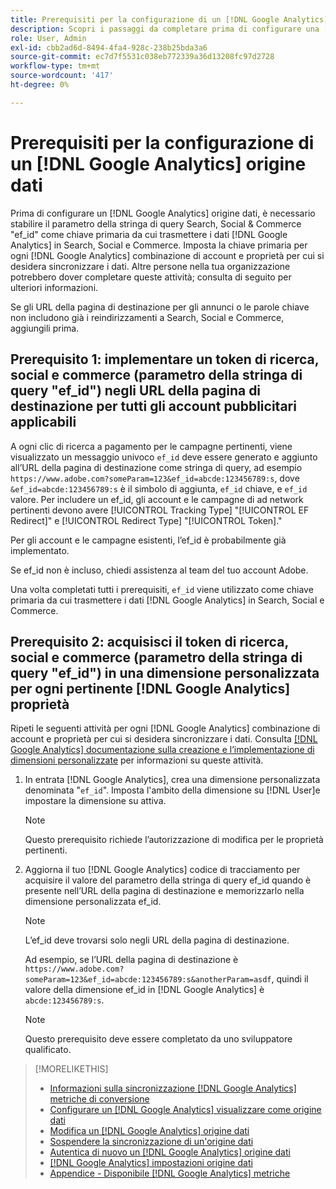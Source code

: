 ```yaml
---
title: Prerequisiti per la configurazione di un [!DNL Google Analytics] origine dati
description: Scopri i passaggi da completare prima di configurare una [!DNL Google Analytics] origine dati.
role: User, Admin
exl-id: cbb2ad6d-8494-4fa4-928c-238b25bda3a6
source-git-commit: ec7d7f5531c038eb772339a36d13208fc97d2728
workflow-type: tm+mt
source-wordcount: '417'
ht-degree: 0%

---
```


# Prerequisiti per la configurazione di un [!DNL Google Analytics] origine dati

Prima di configurare un [!DNL Google Analytics] origine dati, è necessario stabilire il parametro della stringa di query Search, Social &amp; Commerce &quot;ef_id&quot; come chiave primaria da cui trasmettere i dati [!DNL Google Analytics] in Search, Social e Commerce. Imposta la chiave primaria per ogni [!DNL Google Analytics] combinazione di account e proprietà per cui si desidera sincronizzare i dati. Altre persone nella tua organizzazione potrebbero dover completare queste attività; consulta di seguito per ulteriori informazioni.

Se gli URL della pagina di destinazione per gli annunci o le parole chiave non includono già i reindirizzamenti a Search, Social e Commerce, aggiungili prima.

## Prerequisito 1: implementare un token di ricerca, social e commerce (parametro della stringa di query &quot;ef_id&quot;) negli URL della pagina di destinazione per tutti gli account pubblicitari applicabili

A ogni clic di ricerca a pagamento per le campagne pertinenti, viene visualizzato un messaggio univoco `ef_id` deve essere generato e aggiunto all’URL della pagina di destinazione come stringa di query, ad esempio `https://www.adobe.com?someParam=123&ef_id=abcde:123456789:s`, dove `&ef_id=abcde:123456789:s` è il simbolo di aggiunta, `ef_id` chiave, e `ef_id` valore. Per includere un ef_id, gli account e le campagne di ad network pertinenti devono avere [!UICONTROL Tracking Type] &quot;[!UICONTROL EF Redirect]&quot; e [!UICONTROL Redirect Type] &quot;[!UICONTROL Token].&quot;

Per gli account e le campagne esistenti, l’ef_id è probabilmente già implementato.

Se ef_id non è incluso, chiedi assistenza al team del tuo account Adobe.

Una volta completati tutti i prerequisiti, `ef_id` viene utilizzato come chiave primaria da cui trasmettere i dati [!DNL Google Analytics] in Search, Social e Commerce.

## Prerequisito 2: acquisisci il token di ricerca, social e commerce (parametro della stringa di query &quot;ef_id&quot;) in una dimensione personalizzata per ogni pertinente [!DNL Google Analytics] proprietà

Ripeti le seguenti attività per ogni [!DNL Google Analytics] combinazione di account e proprietà per cui si desidera sincronizzare i dati. Consulta [[!DNL Google Analytics] documentazione sulla creazione e l’implementazione di dimensioni personalizzate](https://support.google.com/analytics/answer/2709829?hl=en#zippy=%2Cin-this-article) per informazioni su queste attività.

1. In entrata [!DNL Google Analytics], crea una dimensione personalizzata denominata &quot;`ef_id`&quot;. Imposta l&#39;ambito della dimensione su [!DNL User]e impostare la dimensione su attiva.

   >[!NOTE]
   >
   >Questo prerequisito richiede l’autorizzazione di modifica per le proprietà pertinenti.

1. Aggiorna il tuo [!DNL Google Analytics] codice di tracciamento per acquisire il valore del parametro della stringa di query ef_id quando è presente nell’URL della pagina di destinazione e memorizzarlo nella dimensione personalizzata ef_id.

   >[!NOTE]
   >
   >L’ef_id deve trovarsi solo negli URL della pagina di destinazione.

   Ad esempio, se l’URL della pagina di destinazione è `https://www.adobe.com?someParam=123&ef_id=abcde:123456789:s&anotherParam=asdf`, quindi il valore della dimensione ef_id in [!DNL Google Analytics] è `abcde:123456789:s`.

   >[!NOTE]
   >
   >Questo prerequisito deve essere completato da uno sviluppatore qualificato.

>[!MORELIKETHIS]
>
>* [Informazioni sulla sincronizzazione [!DNL Google Analytics] metriche di conversione](data-source-about.md)
>* [Configurare un [!DNL Google Analytics] visualizzare come origine dati](data-source-configure.md)
>* [Modifica un [!DNL Google Analytics] origine dati](data-source-edit.md)
>* [Sospendere la sincronizzazione di un&#39;origine dati](data-source-pause.md)
>* [Autentica di nuovo un [!DNL Google Analytics] origine dati](data-source-reauthenticate.md)
>* [[!DNL Google Analytics] impostazioni origine dati](data-source-settings.md)
>* [Appendice - Disponibile [!DNL Google Analytics] metriche](data-source-ga-metrics.md)
